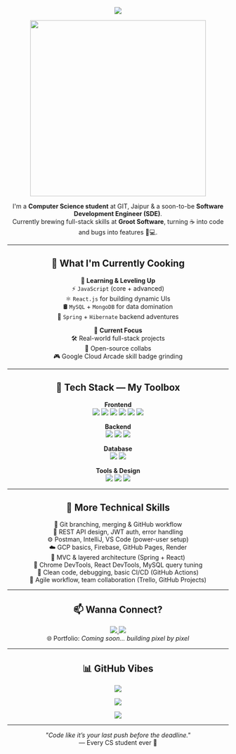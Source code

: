 <!-- Center Everything -->
<p align="center">
  <img src="https://capsule-render.vercel.app/api?type=waving&color=0f2027,203a43,2c5364&height=200&section=header&text=Hey%20There!%20I'm%20Piyush%20🚀&fontSize=32&fontColor=ffffff&animation=fadeIn" />
</p>

<p align="center">
  <img src="https://media.giphy.com/media/qgQUggAC3Pfv687qPC/giphy.gif" width="400"/>
</p>

<p align="center">
  I'm a <strong>Computer Science student</strong> at GIT, Jaipur & a soon-to-be <strong>Software Development Engineer (SDE)</strong>.<br/>
  Currently brewing full-stack skills at <strong>Groot Software</strong>, turning ☕ into code and bugs into features 🐞💻.
</p>

---

<h2 align="center">🚀 What I'm Currently Cooking</h2>

<p align="center">
  🧠 <strong>Learning & Leveling Up</strong><br/>
  ⚡ <code>JavaScript</code> (core + advanced)<br/>
  ⚛️ <code>React.js</code> for building dynamic UIs<br/>
  🛢️ <code>MySQL</code> + <code>MongoDB</code> for data domination<br/>
  🌱 <code>Spring</code> + <code>Hibernate</code> backend adventures
</p>

<p align="center">
  💼 <strong>Current Focus</strong><br/>
  🛠️ Real-world full-stack projects<br/>
  🤝 Open-source collabs<br/>
  🎮 Google Cloud Arcade skill badge grinding
</p>

---

<h2 align="center">🧰 Tech Stack — My Toolbox</h2>

<p align="center">
  <strong>Frontend</strong><br/>
  <img src="https://img.shields.io/badge/HTML5-E34F26?style=flat&logo=html5&logoColor=white"/>
  <img src="https://img.shields.io/badge/CSS3-1572B6?style=flat&logo=css3&logoColor=white"/>
  <img src="https://img.shields.io/badge/Bootstrap-563D7C?style=flat&logo=bootstrap&logoColor=white"/>
  <img src="https://img.shields.io/badge/Tailwind-38B2AC?style=flat&logo=tailwind-css&logoColor=white"/>
  <img src="https://img.shields.io/badge/JavaScript-F7DF1E?style=flat&logo=javascript&logoColor=black"/>
  <img src="https://img.shields.io/badge/React-20232A?style=flat&logo=react&logoColor=61DAFB"/>
</p>

<p align="center">
  <strong>Backend</strong><br/>
  <img src="https://img.shields.io/badge/Java-007396?style=flat&logo=java&logoColor=white"/>
  <img src="https://img.shields.io/badge/Spring_Boot-6DB33F?style=flat&logo=spring-boot&logoColor=white"/>
  <img src="https://img.shields.io/badge/Hibernate-59666C?style=flat&logo=hibernate&logoColor=white"/>
</p>

<p align="center">
  <strong>Database</strong><br/>
  <img src="https://img.shields.io/badge/MySQL-4479A1?style=flat&logo=mysql&logoColor=white"/>
  <img src="https://img.shields.io/badge/MongoDB-47A248?style=flat&logo=mongodb&logoColor=white"/>
</p>

<p align="center">
  <strong>Tools & Design</strong><br/>
  <img src="https://img.shields.io/badge/Git-F05032?style=flat&logo=git&logoColor=white"/>
  <img src="https://img.shields.io/badge/GitHub-181717?style=flat&logo=github&logoColor=white"/>
  <img src="https://img.shields.io/badge/Figma-F24E1E?style=flat&logo=figma&logoColor=white"/>
</p>

---

<h2 align="center">🧠 More Technical Skills</h2>

<p align="center">
  🔄 Git branching, merging & GitHub workflow<br/>
  🧪 REST API design, JWT auth, error handling<br/>
  ⚙️ Postman, IntelliJ, VS Code (power-user setup)<br/>
  ☁️ GCP basics, Firebase, GitHub Pages, Render<br/>
  🧱 MVC & layered architecture (Spring + React)<br/>
  🐛 Chrome DevTools, React DevTools, MySQL query tuning<br/>
  🧹 Clean code, debugging, basic CI/CD (GitHub Actions)<br/>
  🧠 Agile workflow, team collaboration (Trello, GitHub Projects)
</p>

---

<h2 align="center">📫 Wanna Connect?</h2>

<p align="center">
  <a href="https://www.linkedin.com/in/piyush64bit">
    <img src="https://img.shields.io/badge/LinkedIn-Connect-blue?style=flat&logo=linkedin"/>
  </a>
  <a href="mailto:piiyush.sonii@outlook.com">
    <img src="https://img.shields.io/badge/Email-Me-informational?style=flat&logo=gmail"/>
  </a><br/>
  🌐 Portfolio: <em>Coming soon... building pixel by pixel</em>
</p>

---

<h2 align="center">📊 GitHub Vibes</h2>

<p align="center">
  <img src="https://github-readme-stats.vercel.app/api?username=piyush64-bit&show_icons=true&theme=tokyonight"/>
</p>
<p align="center">
  <img src="https://github-readme-stats.vercel.app/api/top-langs/?username=piyush64-bit&layout=compact&theme=tokyonight"/>
</p>
<p align="center">
  <img src="https://streak-stats.demolab.com/?user=piyush64-bit&theme=tokyonight&hide_border=true"/>
</p>

---

<p align="center">
  <em>"Code like it’s your last push before the deadline."</em><br/>
  — Every CS student ever 😤
</p>
